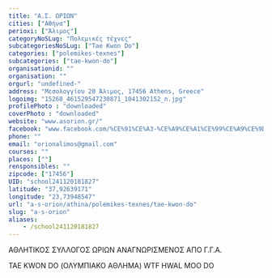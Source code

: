 ```yaml
---
title: "Α.Σ. ΩΡΙΩΝ"
cities: ["Αθήνα"]
perioxi: ["Άλιμος"]
categoryNoSLug: "Πολεμικές τέχνες"
subcategoriesNoSLug: ["Tae Kwon Do"]
categories: ["polemikes-texnes"]
subcategories: ["tae-kwon-do"]
organisationid: ""
organisation: ""
orgurl: "undefined-"
address: "Μεσολογγίου 20 Άλιμος, 17456 Athens, Greece"
logoimg: "15268_461529547230871_1041302152_n.jpg"
profilePhoto : "downloaded"
coverPhoto : "downloaded"
website: "www.asorion.gr/"
facebook: "www.facebook.com/%CE%91%CE%A3-%CE%A9%CE%A1%CE%99%CE%A9%CE%9D/181863531864142"
phone: ""
email: "orionalimos@gmail.com"
courses: ""
places: [""]
rensponsibles: ""
zipcode: ["17456"]
UID: "school241120181827"
latitude: "37,92639171"
longitude: "23,73948547"
url: "a-s-orion/athina/polemikes-texnes/tae-kwon-do"
slug: "a-s-orion"
aliases:
    - /school241120181827
---
```



ΑΘΛΗΤΙΚΟΣ ΣΥΛΛΟΓΟΣ ΩΡΙΩΝ ΑΝΑΓΝΩΡΙΣΜΕΝΟΣ ΑΠΟ Γ.Γ.Α.

TAE KWON DO (ΟΛΥΜΠΙΑΚΟ ΑΘΛΗΜΑ) WTF HWAL MOO DO